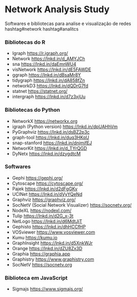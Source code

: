 # Network Analysis Study

Softwares e bibliotecas para analise e visualização de redes hashtag#network hashtag#analitcs

### Bibliotecas do R
- Igraph 
https://r.igraph.org/
- Network 
https://lnkd.in/d_AMYJCh
- sna
https://lnkd.in/daEmnWU4
- visNetwork
https://lnkd.in/dE5FAWDE
- ggraph
https://lnkd.in/dBsaMr8Y
- tidygraph
https://lnkd.in/dA858fZn
- networkD3
https://lnkd.in/dQDrG7fd
- statnet
https://statnet.org/
- intergraph
https://lnkd.in/d7z3xjUu

### Bibliotecas do Python
- NetworkX
https://networkx.org
- igraph (Python version)
https://lnkd.in/dpUAHhVm
- PyGraphviz
https://lnkd.in/dsBZ2p3c
- graph-tool
https://lnkd.in/duq3HKqU
- snap-stanford
https://lnkd.in/dnjmjfEJ
- NetworKit
https://lnkd.in/d_TYrQGD
- DyNetx
https://lnkd.in/dzygdtcM

### Softwares
- Gephi
https://gephi.org/
- Cytoscape
https://cytoscape.org/
- Pajek
https://lnkd.in/d2dFgGKv
- UCINet
https://lnkd.in/dVyYQeNd
- Graphviz
https://graphviz.org/
- SocNetV (Social Network Visualizer)
https://socnetv.org/
- NodeXL
https://nodexl.com/
- Tulip
https://lnkd.in/d2G_x-3t
- NetLogo
https://lnkd.in/d6MdtJjT
- Gephisto
https://lnkd.in/dhHCCfHP
- VOSviewer
https://www.vosviewer.com
- Kumu
https://kumu.io
- GraphInsight
https://lnkd.in/d5XnkWJr
- Orange
https://lnkd.in/dZU8Zx3D
- Graphia
https://graphia.app
- Graphistry
https://www.graphistry.com
-  SocNetV
https://socnetv.org
 
 
### Biblioteca em JavaScript
- Sigmajs
https://www.sigmajs.org/
